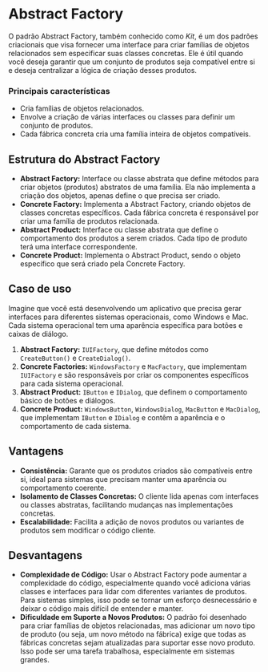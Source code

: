 # Abstract Factory

O padrão Abstract Factory, também conhecido como *Kit*, é um dos padrões criacionais que visa fornecer uma interface para criar famílias de objetos relacionados sem especificar suas classes concretas. Ele é útil quando você deseja garantir que um conjunto de produtos seja compatível entre si e deseja centralizar a lógica de criação desses produtos.

### Principais características
- Cria famílias de objetos relacionados.
- Envolve a criação de várias interfaces ou classes para definir um conjunto de produtos.
- Cada fábrica concreta cria uma família inteira de objetos compatíveis.

## Estrutura do Abstract Factory
- **Abstract Factory:** Interface ou classe abstrata que define métodos para criar objetos (produtos) abstratos de uma família. Ela não implementa a criação dos objetos, apenas define o que precisa ser criado.
- **Concrete Factory:** Implementa a Abstract Factory, criando objetos de classes concretas específicos. Cada fábrica concreta é responsável por criar uma família de produtos relacionada.
- **Abstract Product:** Interface ou classe abstrata que define o comportamento dos produtos a serem criados. Cada tipo de produto terá uma interface correspondente.
- **Concrete Product:** Implementa o Abstract Product, sendo o objeto específico que será criado pela Concrete Factory.

## Caso de uso
Imagine que você está desenvolvendo um aplicativo que precisa gerar interfaces para diferentes sistemas operacionais, como Windows e Mac. Cada sistema operacional tem uma aparência específica para botões e caixas de diálogo.

1. **Abstract Factory:** ```IUIFactory```, que define métodos como ```CreateButton()``` e ```CreateDialog()```.
2. **Concrete Factories:** ```WindowsFactory``` e ```MacFactory```, que implementam ```IUIFactory``` e são responsáveis por criar os componentes específicos para cada sistema operacional.
3. **Abstract Product:** ```IButton``` e ```IDialog```, que definem o comportamento básico de botões e diálogos.
4. **Concrete Product:** ```WindowsButton```, ```WindowsDialog```, ```MacButton``` e ```MacDialog```, que implementam ```IButton``` e ```IDialog``` e contêm a aparência e o comportamento de cada sistema.

## Vantagens
- **Consistência:** Garante que os produtos criados são compatíveis entre si, ideal para sistemas que precisam manter uma aparência ou comportamento coerente.
- **Isolamento de Classes Concretas:** O cliente lida apenas com interfaces ou classes abstratas, facilitando mudanças nas implementações concretas.
- **Escalabilidade:** Facilita a adição de novos produtos ou variantes de produtos sem modificar o código cliente.

## Desvantagens
- **Complexidade de Código:** Usar o Abstract Factory pode aumentar a complexidade do código, especialmente quando você adiciona várias classes e interfaces para lidar com diferentes variantes de produtos. Para sistemas simples, isso pode se tornar um esforço desnecessário e deixar o código mais difícil de entender e manter.
- **Dificuldade em Suporte a Novos Produtos:** O padrão foi desenhado para criar famílias de objetos relacionadas, mas adicionar um novo tipo de produto (ou seja, um novo método na fábrica) exige que todas as fábricas concretas sejam atualizadas para suportar esse novo produto. Isso pode ser uma tarefa trabalhosa, especialmente em sistemas grandes.
